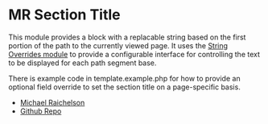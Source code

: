 MR Section Title
================

This module provides a block with a replacable string based on the first portion of the path
to the currently viewed page. It uses the [String Overrides module](https://drupal.org/project/stringoverrides) 
to provide a configurable interface for controlling the text to be displayed for each path segment base.

There is example code in template.example.php for how to provide an optional field override 
to set the section title on a page-specific basis.

* [Michael Raichelson](http://michaelraichelson.com/)
* [Github Repo](https://github.com/mraichelson/mr_sectiontitle)
